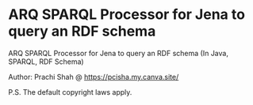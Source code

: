 # ARQ SPARQL Processor for Jena to query an RDF schema
ARQ SPARQL Processor for Jena to query an RDF schema (In Java, SPARQL, RDF Schema)

Author: Prachi Shah @ https://pcisha.my.canva.site/

P.S. The default copyright laws apply.
